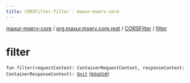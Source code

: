 ```yaml
---
title: CORSFilter.filter - maxur-mserv-core
---
```


[maxur-mserv-core](../../index.html) / [org.maxur.mserv.core.rest](../index.html) / [CORSFilter](index.html) / [filter](.)

# filter

`fun filter(requestContext: ContainerRequestContext, responseContext: ContainerResponseContext): `[`Unit`](https://kotlinlang.org/api/latest/jvm/stdlib/kotlin/-unit/index.html) [(source)](https://github.com/myunusov/maxur-mserv/tree/master/maxur-mserv-core/src/main/kotlin/org/maxur/mserv/core/rest/CORSFilter.kt#L13)